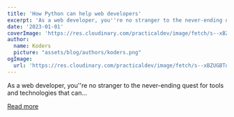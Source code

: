 ```yaml
---
title: 'How Python can help web developers'
excerpt: 'As a web developer, you''re no stranger to the never-ending quest for tools and technologies that can...'
date: '2023-01-01'
coverImage: 'https://res.cloudinary.com/practicaldev/image/fetch/s--xBZUGBTo--/c_imagga_scale,f_auto,fl_progressive,h_420,q_auto,w_1000/https://dev-to-uploads.s3.amazonaws.com/uploads/articles/argnl8dmij50uff3k0iw.png'
author:
  name: Koders
  picture: "assets/blog/authors/koders.png"
ogImage:
  url: 'https://res.cloudinary.com/practicaldev/image/fetch/s--xBZUGBTo--/c_imagga_scale,f_auto,fl_progressive,h_420,q_auto,w_1000/https://dev-to-uploads.s3.amazonaws.com/uploads/articles/argnl8dmij50uff3k0iw.png'
---
```


As a web developer, you''re no stranger to the never-ending quest for tools and technologies that can...

[Read more](https://dev.to/chainguns/how-python-can-help-web-developers-d87)
